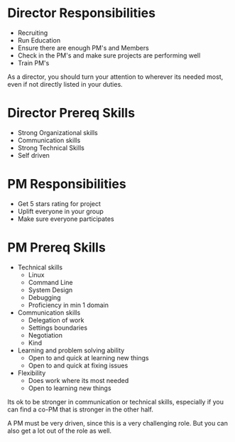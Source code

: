 # Director Responsibilities
* Recruiting
* Run Education
* Ensure there are enough PM's and Members
* Check in the PM's and make sure projects are performing well
* Train PM's

As a director, you should turn your attention to wherever its needed most, even if not directly listed in your duties.

# Director Prereq Skills
* Strong Organizational skills
* Communication skills
* Strong Technical Skills
* Self driven

# PM Responsibilities
* Get 5 stars rating for project
* Uplift everyone in your group
* Make sure everyone participates

# PM Prereq Skills
* Technical skills
    * Linux
    * Command Line
    * System Design
    * Debugging
    * Proficiency in min 1 domain
* Communication skills 
    * Delegation of work
    * Settings boundaries
    * Negotiation
    * Kind
* Learning and problem solving ability
    * Open to and quick at learning new things
    * Open to and quick at fixing issues
* Flexibility
    * Does work where its most needed
    * Open to learning new things

Its ok to be stronger in communication or technical skills, especially if you can find a co-PM that is stronger in the other half.  

A PM must be very driven, since this is a very challenging role. But you can also get a lot out of the role as well.